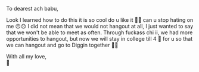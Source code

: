 
       
    
</head>
<body>
    <div class="envelope" onclick="openEnvelope()"></div>
    <div class="message" id="messageContent">
        <p>To dearest ach babu,</p>
        <p>Look I learned how to do this it is so cool do u like it 🤭🤭 can u stop hating on me ☹☹ I did not mean that we would not hangout at all, I just wanted to say that we won't be able to meet as often. Through fuckass chi ii, we had more opportunities to hangout, but now we will stay in college till 4 🤭 for u so that we can hangout and go to Diggin together 🚦🚦</p>
        <p>With all my love,<br>👅</p>
    </div>
  
</body>
</html>
